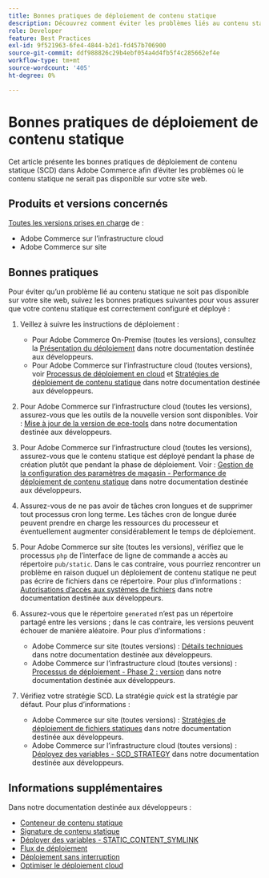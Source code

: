 ```yaml
---
title: Bonnes pratiques de déploiement de contenu statique
description: Découvrez comment éviter les problèmes liés au contenu statique qui n’apparaît pas sur votre vitrine Adobe Commerce.
role: Developer
feature: Best Practices
exl-id: 9f521963-6fe4-4844-b2d1-fd457b706900
source-git-commit: ddf988826c29b4ebf054a4d4fb5f4c285662ef4e
workflow-type: tm+mt
source-wordcount: '405'
ht-degree: 0%

---
```


# Bonnes pratiques de déploiement de contenu statique

Cet article présente les bonnes pratiques de déploiement de contenu statique (SCD) dans Adobe Commerce afin d’éviter les problèmes où le contenu statique ne serait pas disponible sur votre site web.

## Produits et versions concernés

[Toutes les versions prises en charge](../../../release/versions.md) de :

* Adobe Commerce sur l’infrastructure cloud
* Adobe Commerce sur site

## Bonnes pratiques

Pour éviter qu’un problème lié au contenu statique ne soit pas disponible sur votre site web, suivez les bonnes pratiques suivantes pour vous assurer que votre contenu statique est correctement configuré et déployé :

1. Veillez à suivre les instructions de déploiement :
   * Pour Adobe Commerce On-Premise (toutes les versions), consultez la [Présentation du déploiement](../../../configuration/deployment/overview.md) dans notre documentation destinée aux développeurs.
   * Pour Adobe Commerce sur l’infrastructure cloud (toutes versions), voir [Processus de déploiement en cloud](https://devdocs.magento.com/cloud/deploy/cloud-deployment-process.html) et [Stratégies de déploiement de contenu statique](https://devdocs.magento.com/cloud/deploy/static-content-deployment.html) dans notre documentation destinée aux développeurs.

1. Pour Adobe Commerce sur l’infrastructure cloud (toutes les versions), assurez-vous que les outils de la nouvelle version sont disponibles. Voir : [Mise à jour de la version de ece-tools](https://devdocs.magento.com/cloud/release-notes/ece-release-notes.html) dans notre documentation destinée aux développeurs.
1. Pour Adobe Commerce sur l’infrastructure cloud (toutes les versions), assurez-vous que le contenu statique est déployé pendant la phase de création plutôt que pendant la phase de déploiement. Voir : [Gestion de la configuration des paramètres de magasin - Performance de déploiement de contenu statique](https://devdocs.magento.com/cloud/live/sens-data-over.html#cloud-confman-scd-over) dans notre documentation destinée aux développeurs.
1. Assurez-vous de ne pas avoir de tâches cron longues et de supprimer tout processus cron long terme. Les tâches cron de longue durée peuvent prendre en charge les ressources du processeur et éventuellement augmenter considérablement le temps de déploiement.
1. Pour Adobe Commerce sur site (toutes les versions), vérifiez que le processus `php` de l’interface de ligne de commande a accès au répertoire `pub/static`. Dans le cas contraire, vous pourriez rencontrer un problème en raison duquel un déploiement de contenu statique ne peut pas écrire de fichiers dans ce répertoire. Pour plus d’informations : [Autorisations d’accès aux systèmes de fichiers](https://experienceleague.adobe.com/docs/commerce-operations/configuration-guide/deployment/file-system-permissions.html) dans notre documentation destinée aux développeurs.
1. Assurez-vous que le répertoire `generated` n’est pas un répertoire partagé entre les versions ; dans le cas contraire, les versions peuvent échouer de manière aléatoire. Pour plus d’informations :
   * Adobe Commerce sur site (toutes versions) : [Détails techniques](https://experienceleague.adobe.com/docs/commerce-operations/configuration-guide/deployment/technical-details.html) dans notre documentation destinée aux développeurs.
   * Adobe Commerce sur l’infrastructure cloud (toutes versions) : [Processus de déploiement - Phase 2 : version](https://devdocs.magento.com/cloud/reference/discover-deploy.html#cloud-deploy-over-phases-build) dans notre documentation destinée aux développeurs.

1. Vérifiez votre stratégie SCD. La stratégie *quick* est la stratégie par défaut. Pour plus d’informations :
   * Adobe Commerce sur site (toutes versions) : [Stratégies de déploiement de fichiers statiques](https://experienceleague.adobe.com/docs/commerce-operations/configuration-guide/cli/static-view/static-view-file-strategy.html) dans notre documentation destinée aux développeurs.
   * Adobe Commerce sur l’infrastructure cloud (toutes versions) : [Déployez des variables - SCD\_STRATEGY](https://devdocs.magento.com/cloud/env/variables-deploy.html#scd_strategy) dans notre documentation destinée aux développeurs.

## Informations supplémentaires

Dans notre documentation destinée aux développeurs :

* [Conteneur de contenu statique](https://developer.adobe.com/commerce/admin-developer/pattern-library/containers/static-content/)
* [Signature de contenu statique](https://experienceleague.adobe.com/docs/commerce-operations/configuration-guide/cache/static-content-signing.html)
* [Déployer des variables - STATIC\_CONTENT\_SYMLINK](https://devdocs.magento.com/cloud/env/variables-deploy.html#static_content_symlink)
* [Flux de déploiement](../../../performance/deployment-flow.md)
* [Déploiement sans interruption](https://devdocs.magento.com/cloud/deploy/reduce-downtime.html)
* [Optimiser le déploiement cloud](https://devdocs.magento.com/cloud/deploy/optimize-cloud-deployment.html)
